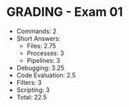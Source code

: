 GRADING - Exam 01
=================

- Commands:         2
- Short Answers:
    - Files:        2.75 
    - Processes:    3 
    - Pipelines:    3
- Debugging:        3.25
- Code Evaluation:  2.5 
- Filters:          3
- Scripting:        3 
- Total:	    22.5
